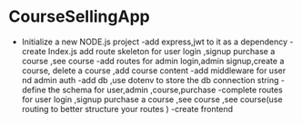# CourseSellingApp

- Initialize a new NODE.js project
  -add express,jwt to it as a dependency
  -create Index.js
  add route skeleton for user login ,signup purchase a course ,see course
  -add routes for admin login,admin signup,create a course, delete a course ,add course content
  -add middleware for user nd admin auth
  -add db ,use dotenv to store the db connection string
  -define the schema for user,admin ,course,purchase
  -complete routes for user login ,signup purchase a course ,see course ,see course(use routing to better structure your routes )
  -create frontend
